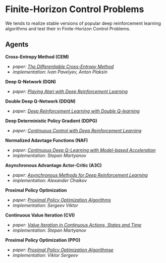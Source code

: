 # Finite-Horizon Control Problems

We tends to realize stable versions of popular deep reinforcement learning algorithms and test their in Finite-Horizon Control Problems.




## Agents

**Cross-Entropy Method (CEM)**
- *paper: [The Differentiable Cross-Entropy Method](https://arxiv.org/pdf/1909.12830.pdf)*
- *implementation: Ivan Pavelyev, Anton Plaksin*

**Deep Q-Network (DQN)**
- *paper: [Playing Atari with Deep Reinforcement Learning](https://arxiv.org/pdf/1312.5602.pdf)*

**Double Deep Q-Network (DDQN)**
- *paper: [Deep Reinforcement Learning with Double Q-learning](https://arxiv.org/pdf/1509.06461.pdf)*

**Deep Deterministic Policy Gradient (DDPG)**
- *paper: [Continuous Control with Deep Reinforcement Learning](https://arxiv.org/pdf/1509.02971.pdf)*

**Normalized Adavtage Functions (NAF)**
- *paper: [Continuous Deep Q-Learning with Model-based Acceleration](https://arxiv.org/pdf/1603.00748.pdf)*
- *implementation: Stepan Martyanov*

**Asynchronous Advantage Actor-Critic (A3C)**
- *paper: [Asynchronous Methods for Deep Reinforcement Learning](https://arxiv.org/pdf/1602.01783.pdf)*
- *implementation: Alexander Chaikov*

**Proximal Policy Optimization**
- *paper: [Proximal Policy Optimization Algorithms](https://arxiv.org/pdf/1707.06347.pdf)*
- *implementation: Sergeev Viktor*

**Continuous Value Iteration (CVI)**
- *paper: [Value Iteration in Continuous Actions, States and Time](https://arxiv.org/pdf/2105.04682.pdf)*
- *implementation: Stepan Martyanov*

**Proximal Policy Optimization (PPO)**
- *paper: [Proximal Policy Optimization Algorithmse](https://arxiv.org/pdf/1707.06347.pdf)*
- *implementation: Viktor Sergeev*
